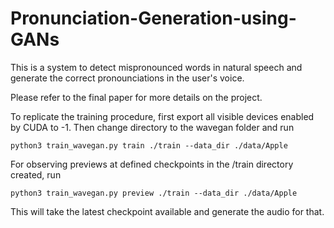 # Pronunciation-Generation-using-GANs

This is a system to detect mispronounced words in natural speech and generate the correct pronounciations in the user's voice.

Please refer to the final paper for more details on the project.

To replicate the training procedure, first export all visible devices enabled by CUDA to -1.
Then change directory to the wavegan folder and run

```python3 train_wavegan.py train ./train --data_dir ./data/Apple```

For observing previews at defined checkpoints in the /train directory created, run

```python3 train_wavegan.py preview ./train --data_dir ./data/Apple```

This will take the latest checkpoint available and generate the audio for that.

